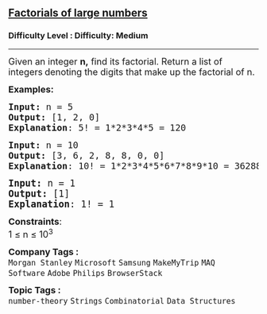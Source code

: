 <h2><a href="https://www.geeksforgeeks.org/problems/factorials-of-large-numbers2508/1?page=2&category=Strings&sortBy=submissions">Factorials of large numbers</a></h2><h3>Difficulty Level : Difficulty: Medium</h3><hr><div class="problems_problem_content__Xm_eO"><p><span style="font-size: 18px;">Given an integer <strong>n,</strong> find its factorial. Return a list of integers<strong> </strong>denoting the digits that make up the factorial of n.</span></p>
<p><span style="font-size: 18px;"><strong>Examples:</strong></span></p>
<pre><span style="font-size: 18px;"><strong>Input: </strong>n = 5
<strong>Output: </strong>[1, 2, 0]
<strong>Explanation</strong>: 5! = 1*2*3*4*5 = 120</span>
</pre>
<pre><span style="font-size: 18px;"><strong>Input: </strong>n = 10
<strong>Output: </strong>[3, 6, 2, 8, 8, 0, 0]
<strong>Explanation</strong>: 10! = 1*2*3*4*5*6*7*8*9*10 = 3628800<br></span></pre>
<pre><span style="font-size: 14pt;"><strong>Input: </strong>n = 1
<strong>Output: </strong>[1]
<strong>Explanation</strong>: 1! = 1 </span></pre>
<p><span style="font-size: 18px;"><strong>Constraints</strong>:<br>1 ≤ n ≤ 10<sup>3</sup></span></p></div><p><span style=font-size:18px><strong>Company Tags : </strong><br><code>Morgan Stanley</code>&nbsp;<code>Microsoft</code>&nbsp;<code>Samsung</code>&nbsp;<code>MakeMyTrip</code>&nbsp;<code>MAQ Software</code>&nbsp;<code>Adobe</code>&nbsp;<code>Philips</code>&nbsp;<code>BrowserStack</code>&nbsp;<br><p><span style=font-size:18px><strong>Topic Tags : </strong><br><code>number-theory</code>&nbsp;<code>Strings</code>&nbsp;<code>Combinatorial</code>&nbsp;<code>Data Structures</code>&nbsp;